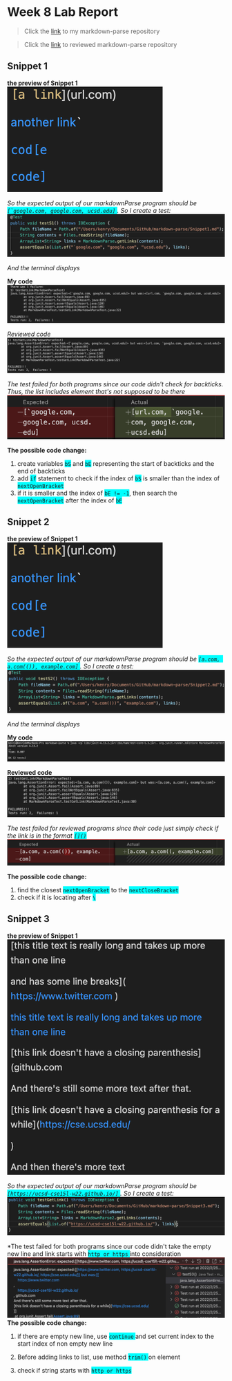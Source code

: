 # Week 8 Lab Report #

>Click the [link](https://github.com/Kenry3/markdown-parse) to my markdown-parse repository

>Click the [link](https://github.com/clingunis/markdown-parse) to reviewed markdown-parse repository

## Snippet 1 ##

**the preview of Snippet 1**
![](s1.png)

*So the expected output of our markdownParse program should be <span style="background-color:cyan">``[`google.com, google.com, ucsd.edu]`` </span>. So I create a test:*
![](t1.png)

*And the terminal displays*

**My code**
![](p2.png)

*Reviewed code*
![](p5.png)

*The test failed for both programs since our code didn't check for backticks. Thus, the list includes element that's not supposed to be there*
![](tf1.png)

**The possible code change:**
1. create variables <span style="background-color:cyan">`bS`</span> and <span style="background-color:cyan">`bE`</span> representing the start of backticks and the end of backticks
2. add <span style="background-color:cyan">`if`</span> statement to check if the index of <span style="background-color:cyan">`bS`</span> is smaller than the index of <span style="background-color:cyan">`nextOpenBracket`</span>
3. if it is smaller and the index of <span style="background-color:cyan">`bE != -1`</span>, then search the <span style="background-color:cyan">`nextOpenBracket`</span> after the index of <span style="background-color:cyan">`bE`</span>

## Snippet 2 ##

**the preview of Snippet 1**
![](s1.png)

*So the expected output of our markdownParse program should be <span style="background-color:cyan">`[a.com, a.com(()), example.com]` </span>. So I create a test:*
![](t2.png)

*And the terminal displays*

**My code**
![](p3.png)

**Reviewed code**
![](p4.png)

*The test failed for reviewed programs since their code just simply check if the link is in the format <span style="background-color:cyan">`[]()` </span>*
![](tf2.png)

**The possible code change:**

1. find the closest <span style="background-color:cyan">`nextOpenBracket`</span> to the <span style="background-color:cyan">`nextCloseBracket`</span>
2. check if it is locating after <span style="background-color:cyan">`\`</span>

## Snippet 3 ##

**the preview of Snippet 1**
![](s3.png)

*So the expected output of our markdownParse program should be <span style="background-color:cyan">`[https://ucsd-cse15l-w22.github.io/]` </span>. So I create a test:*
![](p1.png)

*The test failed for both programs since our code didn't take the empty new line and link starts with <span style="background-color:cyan">`http or https` </span> into consideration
![](tf33.png)
**The possible code change:**

1. if there are empty new line, use <span style="background-color:cyan">`continue` </span> and set current index to the start index of non empty new line

2. Before adding links to list, use method <span style="background-color:cyan">`trim()` </span> on element

3. check if string starts with <span style="background-color:cyan">`http or https` </span>

